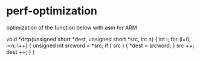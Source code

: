 # perf-optimization

optimization of the function below with asm for ARM

void *drtp(unsigned short *dest, unsigned short *src, int n)
{
	int i;
	for (i=0; i<n; i++)
	{
		unsigned int srcword = *src;
		if ( src )
		{
			*dest = srcword;
		}
		src ++;
		dest ++;
	}
}

